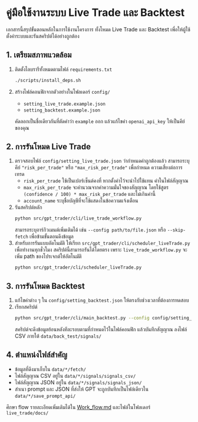 # คู่มือใช้งานระบบ Live Trade และ Backtest

เอกสารนี้สรุปขั้นตอนหลักในการใช้งานโครงการ ทั้งโหมด Live Trade และ Backtest
เพื่อให้ผู้ใช้ตั้งค่าระบบและรันสคริปต์ได้อย่างถูกต้อง

## 1. เตรียมสภาพแวดล้อม

1. ติดตั้งไลบรารีทั้งหมดตามไฟล์ `requirements.txt`
   ```bash
   ./scripts/install_deps.sh
   ```
2. สร้างไฟล์คอนฟิกจากตัวอย่างในโฟลเดอร์ `config/`
   - `setting_live_trade.example.json`
   - `setting_backtest.example.json`

   คัดลอกเป็นชื่อเดียวกันที่ตัดคำว่า `example` ออก แล้วแก้ไขค่า `openai_api_key`
   ให้เป็นคีย์ของคุณ

## 2. การรันโหมด Live Trade

1. ตรวจสอบไฟล์ `config/setting_live_trade.json` ว่ากำหนดค่าถูกต้องแล้ว
   สามารถระบุคีย์ `"risk_per_trade"` หรือ `"max_risk_per_trade"` เพื่อกำหนด
   ความเสี่ยงต่อการเทรด
   - `risk_per_trade` ใช้เป็นเปอร์เซ็นต์คงที่ หากตั้งค่าไว้จะนำไปใช้แทน
     ค่าในไฟล์สัญญาณ
    - `max_risk_per_trade` จะคำนวณจากค่าความมั่นใจของสัญญาณ โดยใช้สูตร
      `(confidence / 100) * max_risk_per_trade` และไม่เกินค่านี้
    - `account_name` ระบุชื่อบัญชีที่จะใช้แสดงในข้อความแจ้งเตือน
2. รันสคริปต์หลัก
   ```bash
   python src/gpt_trader/cli/live_trade_workflow.py
   ```
   สามารถระบุอาร์กิวเมนต์เพิ่มเติมได้ เช่น `--config path/to/file.json`
   หรือ `--skip-fetch` เพื่อข้ามขั้นตอนดึงข้อมูล
3. สำหรับการรันแบบอัตโนมัติ ให้เรียก `src/gpt_trader/cli/scheduler_liveTrade.py`
   เพื่อทำงานทุกชั่วโมง สคริปต์นี้สามารถรันได้โดยตรง เพราะ
   `live_trade_workflow.py` จะเพิ่ม path ของโปรเจกต์ให้อัตโนมัติ
   ```bash
   python src/gpt_trader/cli/scheduler_liveTrade.py
   ```

## 3. การรันโหมด Backtest

1. แก้ไขค่าต่าง ๆ ใน `config/setting_backtest.json` ให้ตรงกับช่วงเวลาที่ต้องการทดสอบ
2. เรียกสคริปต์
   ```bash
   python src/gpt_trader/cli/main_backtest.py --config config/setting_backtest.json
   ```
   สคริปต์จะดึงข้อมูลย้อนหลังทีละรอบตามที่กำหนดไว้ในไฟล์คอนฟิก แล้วบันทึกสัญญาณ
   ลงไฟล์ CSV ภายใต้ `data/back_test/signals/`

## 4. ตำแหน่งไฟล์สำคัญ

- ข้อมูลที่ดึงมาเก็บใน `data/*/fetch/`
- ไฟล์สัญญาณ CSV อยู่ใน `data/*/signals/signals_csv/`
- ไฟล์สัญญาณ JSON อยู่ใน `data/*/signals/signals_json/`
- สำเนา prompt และ JSON ที่ส่งให้ GPT จะถูกบันทึกเป็นไฟล์เดียวใน `data/*/save_prompt_api/`

ศึกษา flow รายละเอียดเพิ่มเติมได้ใน [Work_flow.md](Work_flow.md)
และไฟล์ในโฟลเดอร์ `live_trade/docs/`
